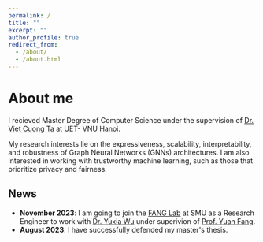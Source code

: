 ```yaml
---
permalink: /
title: ""
excerpt: ""
author_profile: true
redirect_from: 
  - /about/
  - /about.html
---
```


# About me
I recieved  Master Degree of Computer Science under the supervision of [Dr. Viet Cuong Ta](https://uet.vnu.edu.vn/~cuongtv/) at UET- VNU Hanoi.

My research interests lie on the expressiveness, scalability, interpretability, and robustness of Graph Neural Networks (GNNs) architectures.
I am also interested in working with trustworthy machine learning, such as those that prioritize privacy and fairness.

## News
- **November 2023**: I am going to join the [FANG Lab](https://www.yfang.site/group) at SMU as a Research Engineer to work with [Dr. Yuxia Wu](https://yuxiawu.github.io) under superivion of [Prof. Yuan Fang](https://www.yfang.site/).
- **August 2023**: I have successfully defended my master's thesis.


